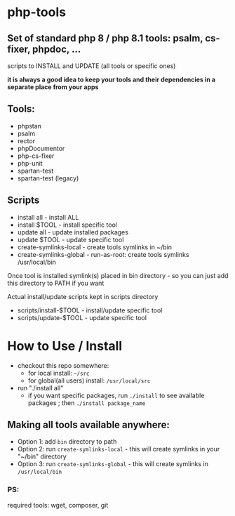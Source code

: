 # php-tools

## Set of standard php 8 / php 8.1 tools: psalm, cs-fixer, phpdoc, ...

scripts to INSTALL and UPDATE (all tools or specific ones)

**it is always a good idea to keep your tools and their dependencies in a separate place from your apps**

## Tools:
* phpstan
* psalm
* rector
* phpDocumentor
* php-cs-fixer
* php-unit
* spartan-test
* spartan-test (legacy)

## Scripts
* install all             - install ALL
* install $TOOL           - install specific tool
* update  all             - update installed packages
* update  $TOOL           - update specific tool
* create-symlinks-local   - create tools symlinks in ~/bin
* create-symlinks-global  - run-as-root: create tools symlinks /usr/local/bin

Once tool is installed symlink(s) placed in bin directory - so you can just add this directory to PATH if you want

Actual install/update scripts kept in scripts directory
* scripts/install-$TOOL   - install/update specific tool
* scripts/update-$TOOL    - update specific tool



# How to Use / Install
* checkout this repo somewhere:
  - for local install: `~/src`
  - for global(all users) install: `/usr/local/src`
* run "./install all"
  - if you want specific packages, run `./install` to see available packages ; then `./install package_name`

## Making all tools available anywhere:

  - Option 1: add `bin` directory to path
  - Option 2: run `create-symlinks-local` - this will create symlinks in your "~/bin" directory
  - Option 3: run `create-symlinks-global` - this will create symlinks in `/usr/local/bin`

### PS:
 required tools: wget, composer, git